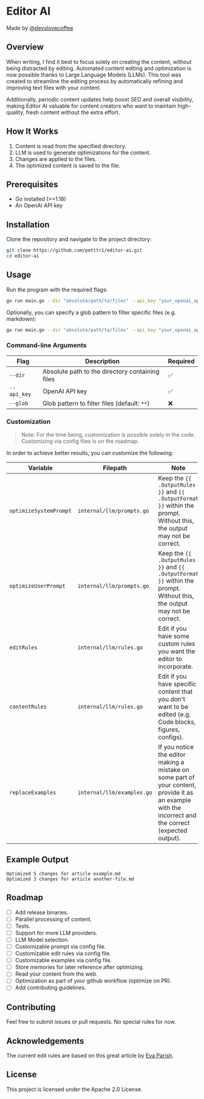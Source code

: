 # Editor AI

Made by [@devslovecoffee](https://www.devslovecoffee.com/)

## Overview

When writing, I find it best to focus solely on creating the content, without being distracted by editing. Automated content editing and optimization is now possible thanks to Large Language Models (LLMs). This tool was created to streamline the editing process by automatically refining and improving text files with your content. 

Additionally, periodic content updates help boost SEO and overall visibility, making Editor AI valuable for content creators who want to maintain high-quality, fresh content without the extra effort.

## How It Works

1. Content is read from the specified directory.
2. LLM is used to generate optimizations for the content.
3. Changes are applied to the files.
4. The optimized content is saved to the file.

## Prerequisites

- Go installed (>=1.18)
- An OpenAI API key

## Installation

Clone the repository and navigate to the project directory:

```sh
git clone https://github.com/petttr1/editor-ai.git
cd editor-ai
```

## Usage

Run the program with the required flags:

```sh
go run main.go --dir "absolute/path/to/files" --api_key "your_openai_api_key"
```

Optionally, you can specify a glob pattern to filter specific files (e.g. markdown):

```sh
go run main.go --dir "absolute/path/to/files" --api_key "your_openai_api_key" --glob "*.md"
```

### Command-line Arguments

| Flag        | Description                                     | Required |
| ----------- | ----------------------------------------------- | -------- |
| `--dir`     | Absolute path to the directory containing files | ✅        |
| `--api_key` | OpenAI API key                                  | ✅        |
| `--glob`    | Glob pattern to filter files (default: `**`)    | ❌        |

### Customization

> Note: For the time being, customization is possible solely in the code. Customizing via config files is on the roadmap. 

In order to achieve better results, you can customize the following:

| Variable    | Filepath                   | Note                                                                                                                                                   |
|-------------|----------------------------|--------------------------------------------------------------------------------------------------------------------------------------------------------|
| `optimizeSystemPrompt`     | `internal/llm/prompts.go`  | Keep the `{{ .OutputRules }}` and `{{ .OutputFormat }}` within the prompt. Without this, the output may not be correct.                                |
| `optimizeUserPrompt` | `internal/llm/prompts.go`  | Keep the `{{ .OutputRules }}` and `{{ .OutputFormat }}` within the prompt. Without this, the output may not be correct.                                |
| `editRules`    | `internal/llm/rules.go`    | Edit if you have some custom rules you want the editor to incorporate.                                                                                 |
| `contentRules`    | `internal/llm/rules.go`    | Edit if you have specific content that you don't want to be edited (e.g. Code blocks, figures, configs).                                               |
| `replaceExamples`    | `internal/llm/examples.go` | If you notice the editor making a mistake on some part of your content, provide it as an example with the incorrect and the correct (expected output). |


## Example Output

```
Optimized 5 changes for article example.md
Optimized 3 changes for article another-file.md
```

## Roadmap
- [ ] Add release binaries.
- [ ] Parallel processing of content.
- [ ] Tests.
- [ ] Support for more LLM providers.
- [ ] LLM Model selection.
- [ ] Customizable prompt via config file.
- [ ] Customizable edit rules via config file.
- [ ] Customizable examples via config file.
- [ ] Store memories for later reference after optimizing.
- [ ] Read your content from the web.
- [ ] Optimization as part of your github workflow (optimize on PR).
- [ ] Add contributing guidelines.

## Contributing

Feel free to submit issues or pull requests. No special rules for now.

## Acknowledgements

The current edit rules are based on this great article by [Eva Parish](https://evaparish.com/blog/how-i-edit).

## License

This project is licensed under the Apache 2.0 License.

